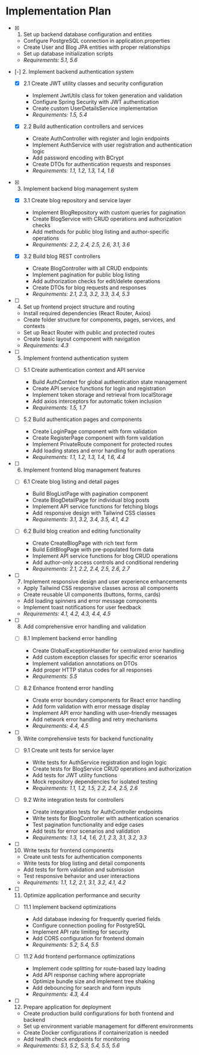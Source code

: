 # Implementation Plan

- [x] 1. Set up backend database configuration and entities





  - Configure PostgreSQL connection in application.properties
  - Create User and Blog JPA entities with proper relationships
  - Set up database initialization scripts
  - _Requirements: 5.1, 5.6_

- [-] 2. Implement backend authentication system



  - [x] 2.1 Create JWT utility classes and security configuration


    - Implement JwtUtils class for token generation and validation
    - Configure Spring Security with JWT authentication
    - Create custom UserDetailsService implementation
    - _Requirements: 1.5, 5.4_


  - [x] 2.2 Build authentication controllers and services





    - Create AuthController with register and login endpoints
    - Implement AuthService with user registration and authentication logic
    - Add password encoding with BCrypt
    - Create DTOs for authentication requests and responses
    - _Requirements: 1.1, 1.2, 1.3, 1.4, 1.6_

- [x] 3. Implement backend blog management system




  - [x] 3.1 Create blog repository and service layer


    - Implement BlogRepository with custom queries for pagination
    - Create BlogService with CRUD operations and authorization checks
    - Add methods for public blog listing and author-specific operations
    - _Requirements: 2.2, 2.4, 2.5, 2.6, 3.1, 3.6_

  - [x] 3.2 Build blog REST controllers


    - Create BlogController with all CRUD endpoints
    - Implement pagination for public blog listing
    - Add authorization checks for edit/delete operations
    - Create DTOs for blog requests and responses
    - _Requirements: 2.1, 2.3, 3.2, 3.3, 3.4, 5.3_

- [ ] 4. Set up frontend project structure and routing
  - Install required dependencies (React Router, Axios)
  - Create folder structure for components, pages, services, and contexts
  - Set up React Router with public and protected routes
  - Create basic layout component with navigation
  - _Requirements: 4.3_

- [ ] 5. Implement frontend authentication system
  - [ ] 5.1 Create authentication context and API service
    - Build AuthContext for global authentication state management
    - Create API service functions for login and registration
    - Implement token storage and retrieval from localStorage
    - Add axios interceptors for automatic token inclusion
    - _Requirements: 1.5, 1.7_

  - [ ] 5.2 Build authentication pages and components
    - Create LoginPage component with form validation
    - Create RegisterPage component with form validation
    - Implement PrivateRoute component for protected routes
    - Add loading states and error handling for auth operations
    - _Requirements: 1.1, 1.2, 1.3, 1.4, 1.6, 4.4_

- [ ] 6. Implement frontend blog management features
  - [ ] 6.1 Create blog listing and detail pages
    - Build BlogListPage with pagination component
    - Create BlogDetailPage for individual blog posts
    - Implement API service functions for fetching blogs
    - Add responsive design with Tailwind CSS classes
    - _Requirements: 3.1, 3.2, 3.4, 3.5, 4.1, 4.2_

  - [ ] 6.2 Build blog creation and editing functionality
    - Create CreateBlogPage with rich text form
    - Build EditBlogPage with pre-populated form data
    - Implement API service functions for blog CRUD operations
    - Add author-only access controls and conditional rendering
    - _Requirements: 2.1, 2.2, 2.4, 2.5, 2.6, 2.7_

- [ ] 7. Implement responsive design and user experience enhancements
  - Apply Tailwind CSS responsive classes across all components
  - Create reusable UI components (buttons, forms, cards)
  - Add loading spinners and error message components
  - Implement toast notifications for user feedback
  - _Requirements: 4.1, 4.2, 4.3, 4.4, 4.5_

- [ ] 8. Add comprehensive error handling and validation
  - [ ] 8.1 Implement backend error handling
    - Create GlobalExceptionHandler for centralized error handling
    - Add custom exception classes for specific error scenarios
    - Implement validation annotations on DTOs
    - Add proper HTTP status codes for all responses
    - _Requirements: 5.5_

  - [ ] 8.2 Enhance frontend error handling
    - Create error boundary components for React error handling
    - Add form validation with error message display
    - Implement API error handling with user-friendly messages
    - Add network error handling and retry mechanisms
    - _Requirements: 4.4, 4.5_

- [ ] 9. Write comprehensive tests for backend functionality
  - [ ] 9.1 Create unit tests for service layer
    - Write tests for AuthService registration and login logic
    - Create tests for BlogService CRUD operations and authorization
    - Add tests for JWT utility functions
    - Mock repository dependencies for isolated testing
    - _Requirements: 1.1, 1.2, 1.5, 2.2, 2.4, 2.5, 2.6_

  - [ ] 9.2 Write integration tests for controllers
    - Create integration tests for AuthController endpoints
    - Write tests for BlogController with authentication scenarios
    - Test pagination functionality and edge cases
    - Add tests for error scenarios and validation
    - _Requirements: 1.3, 1.4, 1.6, 2.1, 2.3, 3.1, 3.2, 3.3_

- [ ] 10. Write tests for frontend components
  - Create unit tests for authentication components
  - Write tests for blog listing and detail components
  - Add tests for form validation and submission
  - Test responsive behavior and user interactions
  - _Requirements: 1.1, 1.2, 2.1, 3.1, 3.2, 4.1, 4.2_

- [ ] 11. Optimize application performance and security
  - [ ] 11.1 Implement backend optimizations
    - Add database indexing for frequently queried fields
    - Configure connection pooling for PostgreSQL
    - Implement API rate limiting for security
    - Add CORS configuration for frontend domain
    - _Requirements: 5.2, 5.4, 5.5_

  - [ ] 11.2 Add frontend performance optimizations
    - Implement code splitting for route-based lazy loading
    - Add API response caching where appropriate
    - Optimize bundle size and implement tree shaking
    - Add debouncing for search and form inputs
    - _Requirements: 4.3, 4.4_

- [ ] 12. Prepare application for deployment
  - Create production build configurations for both frontend and backend
  - Set up environment variable management for different environments
  - Create Docker configurations if containerization is needed
  - Add health check endpoints for monitoring
  - _Requirements: 5.1, 5.2, 5.3, 5.4, 5.5, 5.6_